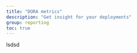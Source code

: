```yaml
---
title: "DORA metrics"
description: "Get insight for your deployments"
group: reporting
toc: true
---
```


lsdsd
